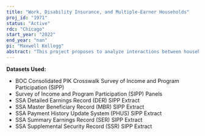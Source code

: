```yaml
---
title: "Work, Disability Insurance, and Multiple-Earner Households"
proj_id: "1971"
status: "Active"
rdc: "Chicago"
start_year: "2022"
end_year: "nan"
pi: "Maxwell Kellogg"
abstract: "This project proposes to analyze interactions between household work and U.S. disability insurance (DI) programs. Within the context of a household model of life cycle consumption and labor supply, we will use those interactions to examine the welfare and behavioral effects of changing the environment in which work, DI application, and consumption decisions are made. We propose to do this using the linked SIPP-SSA data. This proposal is motivated primarily by three features of DI programs in the United States which could generate substantial variation in the costs of applying for DI, depending on the characteristics of one's household. The first of these features is that DI application process is both long and uncertain (in terms of duration of the decision period and application outcome).  The second feature is that no constraints are placed on the earnings of other members of an applicant's household. Therefore, there is room for households to maintain income during the application process through other household members. The third feature is that access to medical insurance coverage is very limited during the application process. This feature is unique to DI programs of the United States, among developed countries; private medical insurance in the United States is closely tied to employment. These three features suggest that the (exogenously determined) composition of household structures in the United States has implications for the work disincentive effects and welfare value of the country's DI programs. With the unique interactions between medical insurance coverage and employment in the United States, the household may have a more important role to play in driving who applies for DI benefits in the United States than in other countries."
---
```


**Datasets Used:**

  - BOC Consolidated PIK Crosswalk Survey of Income and Program Participation (SIPP) 
  - Survey of Income and Program Participation (SIPP) Panels 
  - SSA Detailed Earnings Record (DER) SIPP Extract 
  - SSA Master Beneficiary Record (MBR) SIPP Extract 
  - SSA Payment History Update System (PHUS) SIPP Extract 
  - SSA Summary Earnings Record (SER) SIPP Extract 
  - SSA Supplemental Security Record (SSR) SIPP Extract 

